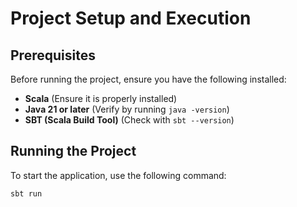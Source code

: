 # Project Setup and Execution

## Prerequisites

Before running the project, ensure you have the following installed:

- **Scala** (Ensure it is properly installed)
- **Java 21 or later** (Verify by running `java -version`)
- **SBT (Scala Build Tool)** (Check with `sbt --version`)

## Running the Project

To start the application, use the following command:

```sh
sbt run
```

